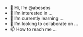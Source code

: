 - 👋 Hi, I’m @abesebs
- 👀 I’m interested in ...
- 🌱 I’m currently learning ...
- 💞️ I’m looking to collaborate on ...
- 📫 How to reach me ...

<!---
abesebs/abesebs is a ✨ special ✨ repository because its `README.md` (this file) appears on your GitHub profile.
You can click the Preview link to take a look at your changes.
--->
